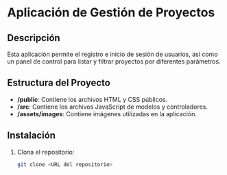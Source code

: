 # Aplicación de Gestión de Proyectos

## Descripción

Esta aplicación permite el registro e inicio de sesión de usuarios, así como un panel de control para listar y filtrar proyectos por diferentes parámetros.

## Estructura del Proyecto

- **/public**: Contiene los archivos HTML y CSS públicos.
- **/src**: Contiene los archivos JavaScript de modelos y controladores.
- **/assets/images**: Contiene imágenes utilizadas en la aplicación.

## Instalación

1. Clona el repositorio:
   ```bash
   git clone <URL del repositorio>
